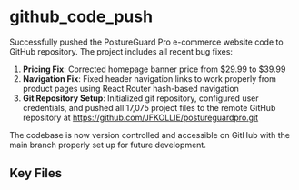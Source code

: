 # github_code_push

Successfully pushed the PostureGuard Pro e-commerce website code to GitHub repository. The project includes all recent bug fixes:
1. **Pricing Fix**: Corrected homepage banner price from $29.99 to $39.99
2. **Navigation Fix**: Fixed header navigation links to work properly from product pages using React Router hash-based navigation
3. **Git Repository Setup**: Initialized git repository, configured user credentials, and pushed all 17,075 project files to the remote GitHub repository at https://github.com/JFKOLLIE/postureguardpro.git

The codebase is now version controlled and accessible on GitHub with the main branch properly set up for future development.

## Key Files


